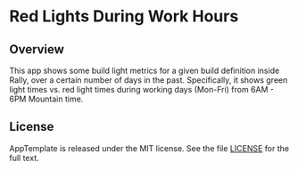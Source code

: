 Red Lights During Work Hours
=========================

## Overview
This app shows some build light metrics for a given build definition inside Rally, over a certain number of days in the past.
Specifically, it shows green light times vs. red light times during working days (Mon-Fri) from 6AM - 6PM Mountain time.

## License

AppTemplate is released under the MIT license.  See the file [LICENSE](./LICENSE) for the full text.
